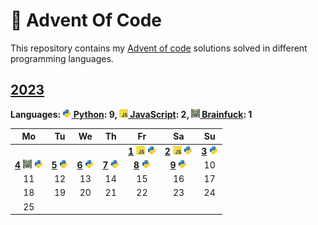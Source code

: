 # 🎄 Advent Of Code

This repository contains my [Advent of code](https://adventofcode.com) solutions solved in different programming languages.

## [2023](https://adventofcode.com/2023)

**Languages: [<img height="14" alt="py" src="languages/py/lib/meta/logo.svg"/> Python](languages/py/2023): 9, [<img height="14" alt="js" src="languages/js/lib/meta/logo.svg"/> JavaScript](languages/js/2023): 2, [<img height="14" alt="bf" src="languages/bf/lib/meta/logo.svg"/> Brainfuck](languages/bf/2023): 1**

| Mo | Tu | We | Th | Fr | Sa | Su |
| :-: | :-: | :-: | :-: | :-: | :-: | :-: |
|  |   |   |  | **[1](https://adventofcode.com/2023/day/1)** [<img height="14" alt="js" src="languages/js/lib/meta/logo.svg"/>](languages/js/2023/01_Trebuchet.js) [<img height="14" alt="py" src="languages/py/lib/meta/logo.svg"/>](languages/py/2023/01_Trebuchet.py)| **[2](https://adventofcode.com/2023/day/2)** [<img height="14" alt="js" src="languages/js/lib/meta/logo.svg"/>](languages/js/2023/02_CubeConundrum.js) [<img height="14" alt="py" src="languages/py/lib/meta/logo.svg"/>](languages/py/2023/02_CubeConundrum.py)| **[3](https://adventofcode.com/2023/day/3)** [<img height="14" alt="py" src="languages/py/lib/meta/logo.svg"/>](languages/py/2023/03_GearRatios.py) |
| **[4](https://adventofcode.com/2023/day/4)** [<img height="14" alt="bf" src="languages/bf/lib/meta/logo.svg"/>](languages/bf/2023/04_Scratchcards.bf) [<img height="14" alt="py" src="languages/py/lib/meta/logo.svg"/>](languages/py/2023/04_Scratchcards.py)| **[5](https://adventofcode.com/2023/day/5)** [<img height="14" alt="py" src="languages/py/lib/meta/logo.svg"/>](languages/py/2023/05_IfYouGiveASeedAFertilizer.py)| **[6](https://adventofcode.com/2023/day/6)** [<img height="14" alt="py" src="languages/py/lib/meta/logo.svg"/>](languages/py/2023/06_WaitForIt.py)| **[7](https://adventofcode.com/2023/day/7)** [<img height="14" alt="py" src="languages/py/lib/meta/logo.svg"/>](languages/py/2023/07_CamelCards.py)| **[8](https://adventofcode.com/2023/day/8)** [<img height="14" alt="py" src="languages/py/lib/meta/logo.svg"/>](languages/py/2023/08_HauntedWasteland.py)| **[9](https://adventofcode.com/2023/day/9)** [<img height="14" alt="py" src="languages/py/lib/meta/logo.svg"/>](languages/py/2023/09_MirageMaintenance.py)| 10  |
| 11 | 12 | 13 | 14 | 15 | 16 | 17  |
| 18 | 19 | 20 | 21 | 22 | 23 | 24  |
| 25 |   |   |   |   |   |   |


